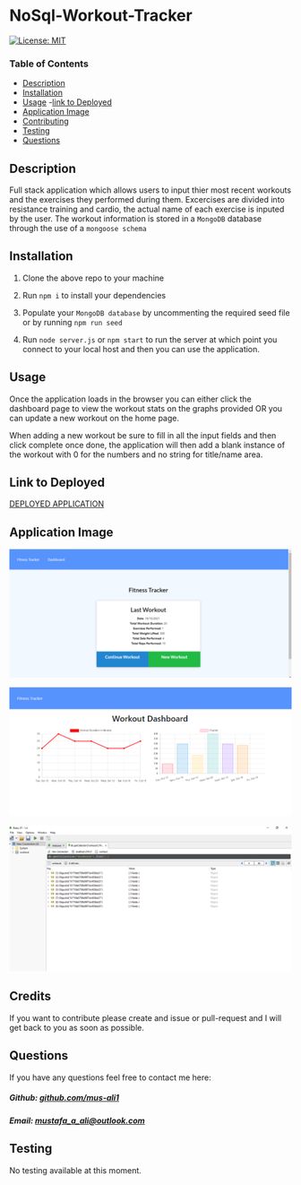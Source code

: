 # NoSql-Workout-Tracker




[![License: MIT](https://img.shields.io/badge/License-MIT-yellow.svg)](https://opensource.org/licenses/MIT)

### Table of Contents

- [Description](#description)
- [Installation](#installation)
- [Usage](#usage)
 -[link to Deployed](#link-to-deployed)
- [Application Image](#application-image)
- [Contributing](#contributing)
- [Testing](#testing)
- [Questions](#questions)



## Description

Full stack application which allows users to input thier most recent workouts and the exercises they performed during them. Excercises are divided into resistance training and cardio, the actual name of each exercise is inputed by the user. The workout information is stored in a ```MongoDB``` database through the use of a ```mongoose schema```


## Installation

1. Clone the above repo to your machine

2. Run `npm i` to install your dependencies 

3. Populate your `MongoDB database` by uncommenting the required seed file
or by running `npm run seed`

4. Run `node server.js` or `npm start` to run the server at which point you connect to your local host and then you can use the application. 



## Usage

Once the application loads in the browser you can either click the dashboard page to view the workout stats on the graphs provided OR you can update a new workout on the home page.

When adding a new workout be sure to fill in all the input fields and then click complete once done, the application will then add a blank instance of the workout with 0 for the numbers and no string for title/name area.



## Link to Deployed 


[DEPLOYED APPLICATION](https://mus-ali1fitness-tracker.herokuapp.com/)


## Application Image 

 ![File In Action](./assets/images/apptwo.png)

  ![File In Action](./assets/images/appthree.png)

  ![File In Action](./assets/images/appone.png)

 

## Credits

If you want to contribute please create and issue or pull-request and I will get back to you as soon as possible.

## Questions

If you have any questions feel free to contact me here:

 ##### Github: [github.com/mus-ali1](https://github.com/mus-ali1)
 

 ##### Email: [mustafa_a_ali@outlook.com](mailto:mustafa_a_ali@outlook.com?subject=[GitHub])

## Testing

No testing available at this moment.
